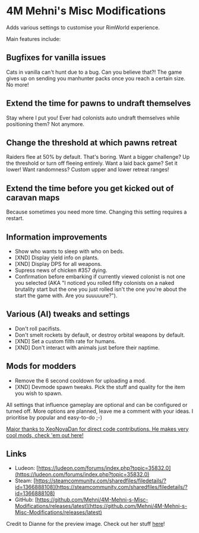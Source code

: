 # 4M Mehni's Misc Modifications

Adds various settings to customise your RimWorld experience.

Main features include:

## Bugfixes for vanilla issues

Cats in vanilla can't hunt due to a bug. Can you believe that?!
The game gives up on sending you manhunter packs once you reach a certain size. No more!

## Extend the time for pawns to undraft themselves

Stay where I put you!
Ever had colonists auto undraft themselves while positioning them? Not anymore.

## Change the threshold at which pawns retreat

Raiders flee at 50% by default. That's boring. Want a bigger challenge? Up the threshold or turn off fleeing entirely. Want a laid back game? Set it lower! Want randomness? Custom upper and lower retreat ranges!

## Extend the time before you get kicked out of caravan maps

Because sometimes you need more time. Changing this setting requires a restart.

## Information improvements

- Show who wants to sleep with who on beds.
- [XND] Display yield info on plants.
- [XND] Display DPS for all weapons.
- Supress news of chicken #357 dying.
- Confirmation before embarking if currently viewed colonist is not one you selected (AKA "I noticed you rolled fifty colonists on a naked brutality start but the one you just rolled isn't the one you're about the start the game with. Are you suuuuure?").

## Various (AI) tweaks and settings

- Don't roll pacifists.
- Don't smelt rockets by default, or destroy orbital weapons by default.
- [XND] Set a custom filth rate for humans.
- [XND] Don't interact with animals just before their naptime.

## Mods for modders

- Remove the 6 second cooldown for uploading a mod.
- [XND] Devmode spawn tweaks. Pick the stuff and quality for the item you wish to spawn.

All settings that influence gameplay are optional and can be configured or turned off. More options are planned, leave me a comment with your ideas. I prioritise by popular and easy-to-do ;-)

[Major thanks to XeoNovaDan for direct code contributions. He makes very cool mods, check 'em out here!](https://steamcommunity.com/profiles/76561198168346339/myworkshopfiles/?appid=294100&p=1&numperpage=30)

## Links

- Ludeon: [https://ludeon.com/forums/index.php?topic=35832.0](https://ludeon.com/forums/index.php?topic=35832.0)
- Steam: [https://steamcommunity.com/sharedfiles/filedetails/?id=1366888108](https://steamcommunity.com/sharedfiles/filedetails/?id=1366888108)
- GitHub: [https://github.com/Mehni/4M-Mehni-s-Misc-Modifications/releases/latest](https://github.com/Mehni/4M-Mehni-s-Misc-Modifications/releases/latest)

Credit to Dianne for the preview image. Check out her stuff [here](https://steamcommunity.com/id/diannetea/myworkshopfiles/?appid=294100)!
